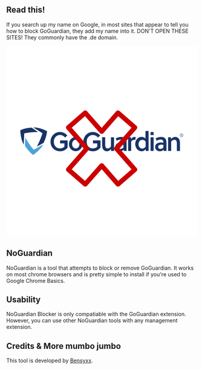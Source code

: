## Read this!
If you search up my name on Google, in most sites that appear to tell you how to block GoGuardian, they add my name into it. DON'T OPEN THESE SITES!
They commonly have the .de domain.

![NoGuardian icon](https://github.com/bensyxx/NoGuardian/blob/main/NoGuardian.png)

## NoGuardian
NoGuardian is a tool that attempts to block or remove GoGuardian. It works on most chrome browsers and is pretty simple to install if you're used to Google Chrome Basics.

## Usability

NoGuardian Blocker is only compatiable with the GoGuardian extension. However, you can use other NoGuardian tools with any management extension.

## Credits & More mumbo jumbo

This tool is developed by [Bensyxx](https://github.com/bensyxx).
